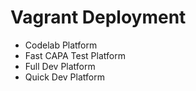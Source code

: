 # Vagrant Deployment

- Codelab Platform
- Fast CAPA Test Platform
- Full Dev Platform
- Quick Dev Platform
